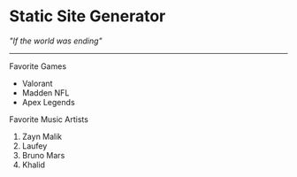 # Static Site Generator
*"If the world was ending"*

---
Favorite Games
- Valorant
- Madden NFL
- Apex Legends

Favorite Music Artists
1. Zayn Malik
2. Laufey
3. Bruno Mars
4. Khalid
